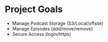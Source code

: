 # Project Goals #

- Manage Podcast Storage (S3/Local/offsite)
- Manage Episodes (add/move/remove)
- Secure Access (login/https)
